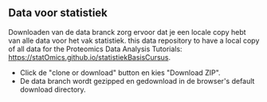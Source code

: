 Data voor statistiek 
----------------------

Downloaden van de data branck zorg ervoor dat je een locale copy hebt van alle data voor het vak statistiek. 
 this data repository to have a local copy of all data for the Proteomics Data Analysis Tutorials: https://statOmics.github.io/statistiekBasisCursus.

- Click de "clone or download" button en kies "Download ZIP".
- De data branch wordt gezipped en gedownload in de browser's default download directory. 

